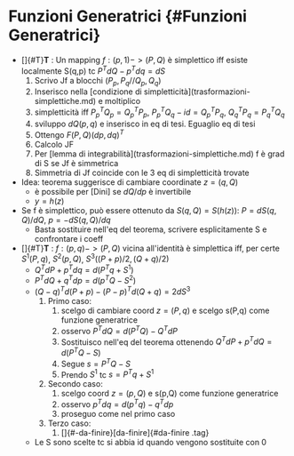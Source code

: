 # Funzioni Generatrici {#Funzioni Generatrici}

-   []{#T}**T** : Un mapping $f:(p,1)->(P,Q)$ è simplettico iff esiste
    localmente S(q,p) tc $P^T dQ - p^T dq = dS$
    1.  Scrivo Jf a blocchi ($P_p,P_q//Q_p,Q_q$)
    2.  Inserisco nella \[condizione di
        simpletticità\](trasformazioni-simplettiche.md) e moltiplico
    3.  simpletticità iff $P_p^T Q_p=Q_p^T P_p$,
        $P_p^T Q_q-id=Q_p^T P_q$, $Q_q^T P_q = P_q^T Q_q$
    4.  sviluppo $dQ(p,q)$ e inserisco in eq di tesi. Eguaglio eq di
        tesi
    5.  Ottengo $F(P,Q)(dp,dq)^T$
    6.  Calcolo JF
    7.  Per \[lemma di integrabilità\](trasformazioni-simplettiche.md) f
        è grad di S se Jf è simmetrica
    8.  Simmetria di Jf coincide con le 3 eq di simpletticità trovate
-   Idea: teorema suggerisce di cambiare coordinate $z=(q,Q)$
    -   è possibile per \[Dini\] se $dQ/dp$ è invertibile
    -   $y=h(z)$
-   Se f è simplettico, può essere ottenuto da $S(q,Q)=S(h(z))$:
    $P=dS(q,Q)/dQ$, $p=-dS(q,Q)/dq$
    -   Basta sostituire nell\'eq del teorema, scrivere esplicitamente S
        e confrontare i coeff
-   []{#T}**T** : $f:(p,q)->(P,Q)$ vicina all\'identità è simplettica
    iff, per certe $S^1(P,q)$, $S^2(p,Q)$, $S^3((P+p)/2,(Q+q)/2)$
    -   $Q^TdP+p^Tdq=d(P^Tq+S^1)$
    -   $P^TdQ+q^Tdp=d(p^TQ-S^2)$
    -   $(Q-q)^Td(P+p)-(P-p)^Td(Q+q)=2dS^3$
        1.  Primo caso:
            1.  scelgo di cambiare coord $z=(P,q)$ e scelgo s(P,q) come
                funzione generatrice
            2.  osservo $P^T dQ=d(P^T Q)-Q^T dP$
            3.  Sostituisco nell\'eq del teorema ottenendo
                $Q^T dP+p^T dQ=d(P^T Q-S)$
            4.  Segue $s=P^T Q-S$
            5.  Prendo $S^1$ tc $s=P^T q+S^1$
        2.  Secondo caso:
            1.  scelgo coord $z=(p,Q)$ e s(p,Q) come funzione
                generatrice
            2.  osservo $p^T dq=d(p^T q)-q^T dp$
            3.  proseguo come nel primo caso
        3.  Terzo caso:
            1.  []{#-da-finire}[da-finire]{#da-finire .tag}
    -   Le S sono scelte tc si abbia id quando vengono sostituite con 0
